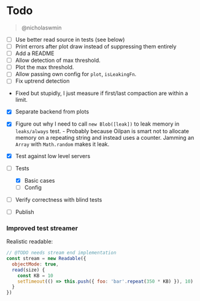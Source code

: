 # Todo

> @nicholaswmin

- [ ] Use better read source in tests (see below)
- [ ] Print errors after plot draw instead of suppressing them entirely
- [ ] Add a README
- [ ] Allow detection of max threshold.
 - [ ] Plot the max threshold.
- [ ] Allow passing own config for `plot`, `isLeakingFn`.
- [ ] Fix uptrend detection
 - Fixed but stupidly, I just measure if first/last compaction are within a
   limit.
- [x] Separate backend from plots
- [x] Figure out why I need to call `new Blob([leak])` to leak
      memory in `leaks/always` test.
      - Probably because Oilpan is smart not to allocate memory on a repeating
        string and instead uses a counter. Jamming an `Array` with `Math.random`
        makes it leak.
- [x] Test against low level servers
- [ ] Tests
  - [x] Basic cases
  - [ ] Config
- [ ] Verify correctness with blind tests
- [ ] Publish


### Improved test streamer

Realistic readable:

```js
// @TODO needs stream end implementation
const stream = new Readable({
  objectMode: true,
  read(size) {
    const KB = 10
    setTimeout(() => this.push({ foo: 'bar'.repeat(350 * KB) }), 10)
  }
})
```
